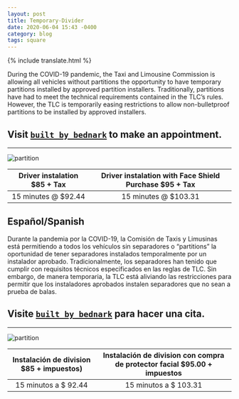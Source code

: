 ```yaml
---
layout: post
title: Temporary-Divider
date: 2020-06-04 15:43 -0400
category: blog
tags: square
---
```


{% include translate.html %}

During the COVID-19 pandemic, the Taxi and Limousine Commission is allowing all vehicles without partitions the opportunity to have temporary partitions installed by approved partition installers. Traditionally, partitions have had to meet the technical requirements contained in the TLC’s rules. However, the TLC is temporarily easing restrictions to allow non-bulletproof partitions to be installed by approved installers.

## Visit [`built by bednark`](https://builtbybednark.com/) to make an appointment.

---

![partition]({{site.baseurl}}/images/bednark.jpg)

Driver instalation $85 + Tax | Driver instalation with Face Shield Purchase $95 + Tax
:-------------------------:|:-------------------------:
15 minutes @ $92.44 | 15 minutes @ $103.31

## Español/Spanish

Durante la pandemia por la COVID-19, la Comisión de Taxis y Limusinas está permitiendo a todos los vehículos sin separadores o “partitions” la oportunidad de tener separadores instalados temporalmente por un instalador aprobado. Tradicionalmente, los separadores han tenido que cumplir con requisitos técnicos especificados en las reglas de TLC. Sin embargo, de manera temporaria, la TLC está aliviando las restricciones para permitir que los instaladores aprobados instalen separadores que no sean a prueba de balas.

## Visite [`built by bednark`](https://builtbybednark.com/) para hacer una cita.

---

![partition]({{site.baseurl}}/images/bednark.jpg)


Instalación de division $85 + impuestos) | Instalación de division con compra de protector facial $95.00 + impuestos
:-------------------------:|:-------------------------:
15 minutos a $ 92.44 | 15 minutos a $ 103.31
